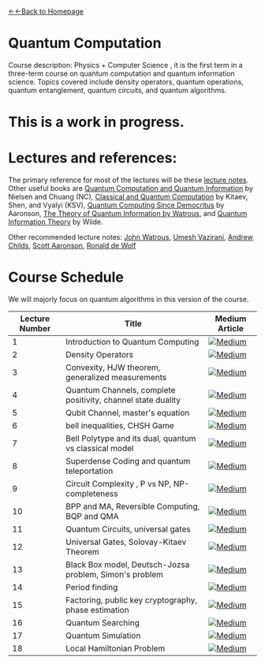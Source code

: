 [←←Back to Homepage](https://monitsharma.github.io/)


# Quantum Computation
Course description: Physics + Computer Science , it is the first term in a three-term course on quantum computation and quantum information science. Topics covered include density operators, quantum operations, quantum entanglement, quantum circuits, and quantum algorithms.



# This is a work in progress. 

# Lectures and references:
The primary reference for most of the lectures will be these [lecture notes](http://www.theory.caltech.edu/~preskill/ph219/index.html#lecture). Other useful books are [Quantum Computation and Quantum Information](http://www.amazon.com/gp/product/1107002176/ref=as_li_tf_il?ie=UTF8&camp=1789&creative=9325&creativeASIN=1107002176&linkCode=as2&tag=michaniels-20http://www.michaelnielsen.org/qcqi/) by Nielsen and Chuang (NC), [Classical and Quantum Computation](http://www.amazon.com/exec/obidos/tg/detail/-/082182161X/qid=1064887386/sr=8-3/ref=sr_8_3/102-1370066-0776166?v=glance&s=books&n=507846) by Kitaev, Shen, and Vyalyi (KSV), [Quantum Computing Since Democritus](http://www.amazon.com/Quantum-Computing-since-Democritus-Aaronson/dp/0521199565) by Aaronson, [The Theory of Quantum Information by Watrous](https://www.amazon.com/Theory-Quantum-Information-John-Watrous/dp/1107180562/), and [Quantum Information Theory](http://www.amazon.com/Quantum-Information-Theory-Mark-Wilde/dp/1107034256) by Wilde.

Other recommended lecture notes: [John Watrous](https://cs.uwaterloo.ca/~watrous/LectureNotes.html), [Umesh Vazirani](http://www.cs.berkeley.edu/~vazirani/quantum.html), [Andrew Childs](http://www.math.uwaterloo.ca/~amchilds/teaching/w08/co781.html), [Scott Aaronson](https://www.scottaaronson.com/blog/?p=3943), [Ronald de Wolf](https://arxiv.org/abs/1907.09415)



# Course Schedule
We will majorly focus on quantum algorithms in this version of the course.





 
| Lecture Number | Title |  Medium Article |
| --- | --- | --- |
| 1 | Introduction to Quantum Computing|   [![Medium](https://img.shields.io/badge/Medium-12100E?style=for-the-badge&logo=medium&logoColor=white)](https://medium.com/@_monitsharma/daily-leetcode-problems-problem-24-swap-nodes-in-pairs-51aa79e974e4) | 
| 2 | Density Operators|   [![Medium](https://img.shields.io/badge/Medium-12100E?style=for-the-badge&logo=medium&logoColor=white)](https://medium.com/@_monitsharma/daily-leetcode-problems-problem-24-swap-nodes-in-pairs-51aa79e974e4) |
| 3 | Convexity, HJW theorem, generalized measurements|   [![Medium](https://img.shields.io/badge/Medium-12100E?style=for-the-badge&logo=medium&logoColor=white)]() |
| 4 | Quantum Channels, complete positivity, channel state duality|   [![Medium](https://img.shields.io/badge/Medium-12100E?style=for-the-badge&logo=medium&logoColor=white)]() |
| 5 | Qubit Channel, master's equation|   [![Medium](https://img.shields.io/badge/Medium-12100E?style=for-the-badge&logo=medium&logoColor=white)]() |
| 6 | bell inequalities, CHSH Game|   [![Medium](https://img.shields.io/badge/Medium-12100E?style=for-the-badge&logo=medium&logoColor=white)]() |
| 7 | Bell Polytype and its dual, quantum vs classical model|   [![Medium](https://img.shields.io/badge/Medium-12100E?style=for-the-badge&logo=medium&logoColor=white)]() |
| 8 |  Superdense Coding and quantum teleportation|   [![Medium](https://img.shields.io/badge/Medium-12100E?style=for-the-badge&logo=medium&logoColor=white)]() |
| 9 | Circuit Complexity , P vs NP, NP-completeness|   [![Medium](https://img.shields.io/badge/Medium-12100E?style=for-the-badge&logo=medium&logoColor=white)]() |
| 10 | BPP and MA, Reversible Computing, BQP and QMA|   [![Medium](https://img.shields.io/badge/Medium-12100E?style=for-the-badge&logo=medium&logoColor=white)]() |
| 11 | Quantum Circuits, universal gates|   [![Medium](https://img.shields.io/badge/Medium-12100E?style=for-the-badge&logo=medium&logoColor=white)]() |
| 12 | Universal Gates, Solovay-Kitaev Theorem|   [![Medium](https://img.shields.io/badge/Medium-12100E?style=for-the-badge&logo=medium&logoColor=white)]() |
| 13 | Black Box model, Deutsch-Jozsa problem, Simon's problem|   [![Medium](https://img.shields.io/badge/Medium-12100E?style=for-the-badge&logo=medium&logoColor=white)]() |
| 14 |  Period finding|   [![Medium](https://img.shields.io/badge/Medium-12100E?style=for-the-badge&logo=medium&logoColor=white)]() |
| 15 | Factoring, public key cryptography, phase estimation|   [![Medium](https://img.shields.io/badge/Medium-12100E?style=for-the-badge&logo=medium&logoColor=white)]() |
| 16 |Quantum Searching|   [![Medium](https://img.shields.io/badge/Medium-12100E?style=for-the-badge&logo=medium&logoColor=white)]() |
| 17 |  Quantum Simulation|   [![Medium](https://img.shields.io/badge/Medium-12100E?style=for-the-badge&logo=medium&logoColor=white)]() |
| 18 | Local Hamiltonian Problem|   [![Medium](https://img.shields.io/badge/Medium-12100E?style=for-the-badge&logo=medium&logoColor=white)]() |
  

